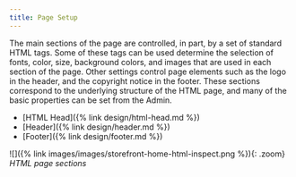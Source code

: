 ```yaml
---
title: Page Setup
---
```


The main sections of the page are controlled, in part, by a set of standard HTML tags. Some of these tags can be used determine the selection of fonts, color, size, background colors, and images that are used in each section of the page. Other settings control page elements such as the logo in the header, and the copyright notice in the footer. These sections correspond to the underlying structure of the HTML page, and many of the basic properties can be set from the Admin.

- [HTML Head]({% link design/html-head.md %})
- [Header]({% link design/header.md %})
- [Footer]({% link design/footer.md %})

![]({% link images/images/storefront-home-html-inspect.png %}){: .zoom}
_HTML page sections_
